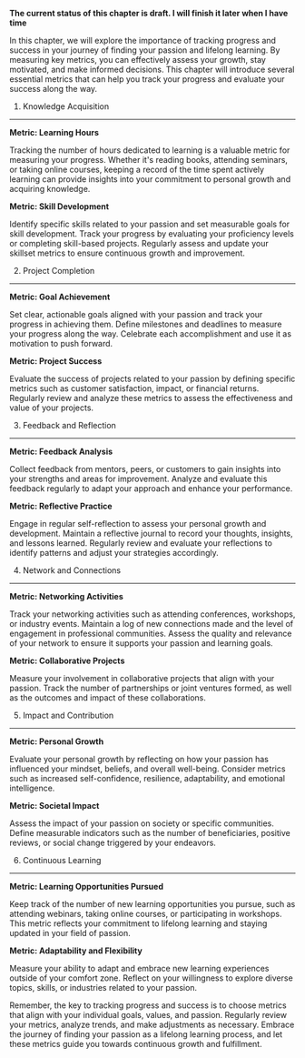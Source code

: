 **The current status of this chapter is draft. I will finish it later when I have time**

In this chapter, we will explore the importance of tracking progress and success in your journey of finding your passion and lifelong learning. By measuring key metrics, you can effectively assess your growth, stay motivated, and make informed decisions. This chapter will introduce several essential metrics that can help you track your progress and evaluate your success along the way.

1. Knowledge Acquisition
------------------------

**Metric: Learning Hours**

Tracking the number of hours dedicated to learning is a valuable metric for measuring your progress. Whether it's reading books, attending seminars, or taking online courses, keeping a record of the time spent actively learning can provide insights into your commitment to personal growth and acquiring knowledge.

**Metric: Skill Development**

Identify specific skills related to your passion and set measurable goals for skill development. Track your progress by evaluating your proficiency levels or completing skill-based projects. Regularly assess and update your skillset metrics to ensure continuous growth and improvement.

2. Project Completion
---------------------

**Metric: Goal Achievement**

Set clear, actionable goals aligned with your passion and track your progress in achieving them. Define milestones and deadlines to measure your progress along the way. Celebrate each accomplishment and use it as motivation to push forward.

**Metric: Project Success**

Evaluate the success of projects related to your passion by defining specific metrics such as customer satisfaction, impact, or financial returns. Regularly review and analyze these metrics to assess the effectiveness and value of your projects.

3. Feedback and Reflection
--------------------------

**Metric: Feedback Analysis**

Collect feedback from mentors, peers, or customers to gain insights into your strengths and areas for improvement. Analyze and evaluate this feedback regularly to adapt your approach and enhance your performance.

**Metric: Reflective Practice**

Engage in regular self-reflection to assess your personal growth and development. Maintain a reflective journal to record your thoughts, insights, and lessons learned. Regularly review and evaluate your reflections to identify patterns and adjust your strategies accordingly.

4. Network and Connections
--------------------------

**Metric: Networking Activities**

Track your networking activities such as attending conferences, workshops, or industry events. Maintain a log of new connections made and the level of engagement in professional communities. Assess the quality and relevance of your network to ensure it supports your passion and learning goals.

**Metric: Collaborative Projects**

Measure your involvement in collaborative projects that align with your passion. Track the number of partnerships or joint ventures formed, as well as the outcomes and impact of these collaborations.

5. Impact and Contribution
--------------------------

**Metric: Personal Growth**

Evaluate your personal growth by reflecting on how your passion has influenced your mindset, beliefs, and overall well-being. Consider metrics such as increased self-confidence, resilience, adaptability, and emotional intelligence.

**Metric: Societal Impact**

Assess the impact of your passion on society or specific communities. Define measurable indicators such as the number of beneficiaries, positive reviews, or social change triggered by your endeavors.

6. Continuous Learning
----------------------

**Metric: Learning Opportunities Pursued**

Keep track of the number of new learning opportunities you pursue, such as attending webinars, taking online courses, or participating in workshops. This metric reflects your commitment to lifelong learning and staying updated in your field of passion.

**Metric: Adaptability and Flexibility**

Measure your ability to adapt and embrace new learning experiences outside of your comfort zone. Reflect on your willingness to explore diverse topics, skills, or industries related to your passion.

Remember, the key to tracking progress and success is to choose metrics that align with your individual goals, values, and passion. Regularly review your metrics, analyze trends, and make adjustments as necessary. Embrace the journey of finding your passion as a lifelong learning process, and let these metrics guide you towards continuous growth and fulfillment.
